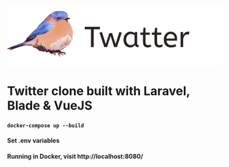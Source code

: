 
![alt text](https://github.com/chrisssthomas/Chatter/blob/main/public/images/twatterlogo.svg "Chatter logo")
# Twitter clone built with Laravel, Blade & VueJS

#### `docker-compose up --build`

#### Set .env variables

#### Running in Docker, visit http://localhost:8080/

